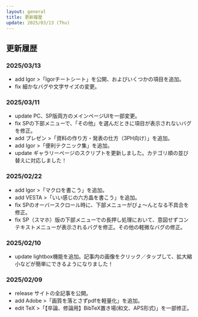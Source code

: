 ```yaml
---
layout: general
title: 更新履歴
update: 2025/03/13 (Thu)
---
```


## 更新履歴

### 2025/03/13
- <span class="log-mark">add</span> Igor >「Igorチートシート」を公開、およびいくつかの項目を追加。
- <span class="log-mark">fix</span> 細かなバグや文字サイズの変更。

### 2025/03/11
- <span class="log-mark">update</span> PC、SP版両方のメインページUIを一部変更。
- <span class="log-mark">fix</span> SPの下部メニューで、「その他」を選んだときに項目が表示されないバグを修正。
- <span class="log-mark">add</span> プレゼン >「資料の作り方・発表の仕方（3PH向け）」を追加。
- <span class="log-mark">add</span> Igor >「便利テクニック集」を追加。
- <span class="log-mark">update</span> ギャラリーページのスクリプトを更新しました。カテゴリ順の並び替えに対応しました！

### 2025/02/22
- <span class="log-mark">add</span> Igor >「マクロを書こう」を追加。
- <span class="log-mark">add</span> VESTA >「いい感じの六方晶を書こう」を追加。
- <span class="log-mark">fix</span> SPのオーバースクロール時に、下部メニューがびょ～んとなる不具合を修正。
- <span class="log-mark">fix</span> SP（スマホ）版の下部メニューでの長押し処理において、意図せずコンテキストメニューが表示されるバグを修正。その他の軽微なバグの修正。

### 2025/02/10
- <span class="log-mark">update</span> lightbox機能を追加。記事内の画像をクリック／タップして、拡大縮小などが簡単にできるようになりました！

### 2025/02/09
- <span class="log-mark">release</span> サイトの全記事を公開。
- <span class="log-mark">add</span> Adobe >「画質を落とさずpdfを軽量化」を追加。
- <span class="log-mark">edit</span> TeX >「【卒論、修論用】BibTeX置き場(和文、APS形式)」を一部修正。

